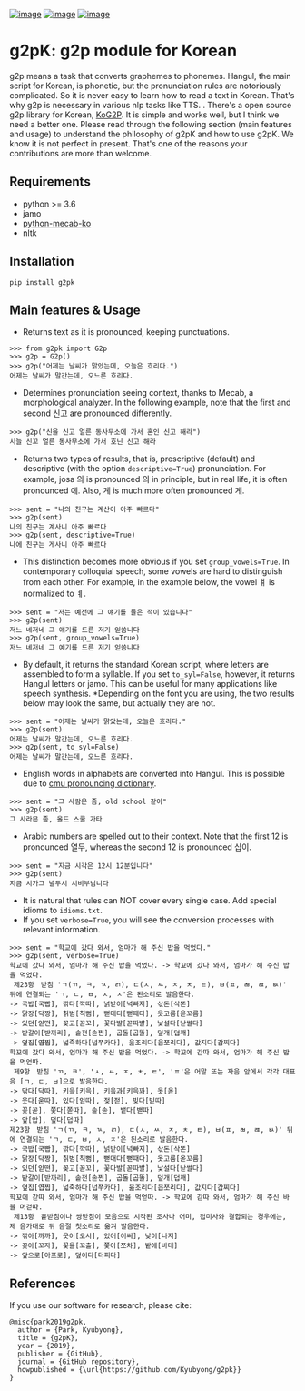 [![image](https://img.shields.io/pypi/v/g2pk.svg)](https://pypi.org/project/g2pk/)
[![image](https://img.shields.io/pypi/l/g2pk.svg)](https://pypi.org/project/g2pk/)
[![image](https://img.shields.io/pypi/pyversions/g2pk.svg)](https://pypi.org/project/g2pk/)

# g2pK: g2p module for Korean

g2p means a task that converts graphemes to phonemes. Hangul, the main script for Korean, is phonetic, but the pronunciation rules are notoriously complicated.
So it is never easy to learn how to read a text in Korean. That's why g2p is necessary in various nlp tasks like TTS.
. There's a open source g2p library for Korean, [KoG2P](https://github.com/scarletcho/KoG2P). It is 
simple and works well, but I think we need a better one. Please read through the following section (main features and usage)
to understand the philosophy of g2pK and how to use g2pK. We know it is not perfect in present. 
That's one of the reasons your contributions are more than welcome.

## Requirements
* python >= 3.6
* jamo
* [python-mecab-ko](https://github.com/jonghwanhyeon/python-mecab-ko)
* nltk

## Installation
```
pip install g2pk
```

## Main features & Usage
* Returns text as it is pronounced, keeping punctuations.
```
>>> from g2pk import G2p
>>> g2p = G2p()
>>> g2p("어제는 날씨가 맑았는데, 오늘은 흐리다.")
어제는 날씨가 말간는데, 오느른 흐리다.
```
* Determines pronunciation seeing context, thanks to Mecab, a morphological analyzer.
In the following example, note that the first and second 신고 are pronounced differently.
```
>>> g2p("신을 신고 얼른 동사무소에 가서 혼인 신고 해라")
시늘 신꼬 얼른 동사무소에 가서 호닌 신고 해라
```
* Returns two types of results, that is, prescriptive (default) and descriptive (with the option `descriptive=True`) pronunciation.
For example,  josa 의 is pronounced 의 in principle, but in real life, it is often pronounced 에.
Also, 계 is much more often pronounced 게. 
```
>>> sent = "나의 친구는 계산이 아주 빠르다"
>>> g2p(sent)
나의 친구는 계사니 아주 빠르다
>>> g2p(sent, descriptive=True)
나에 친구는 게사니 아주 빠르다
```
* This distinction becomes more obvious if you set `group_vowels=True`.
In contemporary colloquial speech, some vowels are hard to distinguish from each other.
For example, in the example below, the vowel ㅒ is normalized to ㅖ.
```
>>> sent = "저는 예전에 그 얘기를 들은 적이 있습니다"
>>> g2p(sent)
저느 녜저네 그 얘기를 드른 저기 읻씀니다
>>> g2p(sent, group_vowels=True)
저느 녜저네 그 예기를 드른 저기 읻씀니다
```
* By default, it returns the standard Korean script, where letters are assembled to form a syllable.
 If you set `to_syl=False`,  however, it returns Hangul letters or jamo. This can be useful for many applications like speech synthesis.
\*Depending on the font you are using, the two results below may look the same, but actually they are not.
```
>>> sent = "어제는 날씨가 맑았는데, 오늘은 흐리다."
>>> g2p(sent)
어제는 날씨가 말간는데, 오느른 흐리다.
>>> g2p(sent, to_syl=False)
어제는 날씨가 말간는데, 오느른 흐리다.
```
* English words in alphabets are converted into Hangul. 
This is possible due to [cmu pronouncing dictionary](http://www.speech.cs.cmu.edu/cgi-bin/cmudict).
```
>>> sent = "그 사람은 좀, old school 같아"
>>> g2p(sent)
그 사라믄 좀, 올드 스쿨 가타
```
* Arabic numbers are spelled out to their context.
 Note that the first 12 is pronounced 열두, whereas the second 12 is pronounced 십이.
```
>>> sent = "지금 시각은 12시 12분입니다"
>>> g2p(sent)
지금 시가그 녈두시 시비부님니다
```
* It is natural that rules can NOT cover every single case. Add special idioms to `idioms.txt`.
* If you set `verbose=True`, you will see the conversion processes with relevant information.
```
>>> sent = "학교에 갔다 와서, 엄마가 해 주신 밥을 먹었다."
>>> g2p(sent, verbose=True)
학교에 갔다 와서, 엄마가 해 주신 밥을 먹었다. -> 학꾜에 갔다 와서, 엄마가 해 주신 밥을 먹었다.
 제23항　받침 'ㄱ(ㄲ, ㅋ, ㄳ, ㄺ), ㄷ(ㅅ, ㅆ, ㅈ, ㅊ, ㅌ), ㅂ(ㅍ, ㄼ, ㄿ, ㅄ)' 뒤에 연결되는 'ㄱ, ㄷ, ㅂ, ㅅ, ㅈ'은 된소리로 발음한다.
-> 국밥[국빱], 깎다[깍따], 넑받이[넉빠지], 삯돈[삭똔]
-> 닭장[닥짱], 칡범[칙뻠], 뻗대다[뻗때다], 옷고름[옫꼬름]
-> 있던[읻떤], 꽂고[꼳꼬], 꽃다발[꼳따발], 낯설다[낟썰다]
-> 밭갈이[받까리], 솥전[솓쩐], 곱돌[곱똘], 덮개[덥깨]
-> 옆집[엽찝], 넓죽하다[넙쭈카다], 읊조리다[읍쪼리다], 값지다[갑찌다] 
학꾜에 갔다 와서, 엄마가 해 주신 밥을 먹었다. -> 학꾜에 갇따 와서, 엄마가 해 주신 밥을 먹얻따.
 제9항　받침 'ㄲ, ㅋ', 'ㅅ, ㅆ, ㅈ, ㅊ, ㅌ', 'ㅍ'은 어말 또는 자음 앞에서 각각 대표음 [ㄱ, ㄷ, ㅂ]으로 발음한다.
-> 닦다[닥따], 키읔[키윽], 키읔과[키윽꽈], 옷[옫]
-> 웃다[욷따], 있다[읻따], 젖[젇], 빚다[빋따]
-> 꽃[꼳], 쫓다[쫃따], 솥[솓], 뱉다[밷따]
-> 앞[압], 덮다[덥따]
제23항　받침 'ㄱ(ㄲ, ㅋ, ㄳ, ㄺ), ㄷ(ㅅ, ㅆ, ㅈ, ㅊ, ㅌ), ㅂ(ㅍ, ㄼ, ㄿ, ㅄ)' 뒤에 연결되는 'ㄱ, ㄷ, ㅂ, ㅅ, ㅈ'은 된소리로 발음한다.
-> 국밥[국빱], 깎다[깍따], 넑받이[넉빠지], 삯돈[삭똔]
-> 닭장[닥짱], 칡범[칙뻠], 뻗대다[뻗때다], 옷고름[옫꼬름]
-> 있던[읻떤], 꽂고[꼳꼬], 꽃다발[꼳따발], 낯설다[낟썰다]
-> 밭갈이[받까리], 솥전[솓쩐], 곱돌[곱똘], 덮개[덥깨]
-> 옆집[엽찝], 넓죽하다[넙쭈카다], 읊조리다[읍쪼리다], 값지다[갑찌다] 
학꾜에 갇따 와서, 엄마가 해 주신 밥을 먹얻따. -> 학꾜에 갇따 와서, 엄마가 해 주신 바블 머걷따.
 제13항　홑받침이나 쌍받침이 모음으로 시작된 조사나 어미, 접미사와 결합되는 경우에는, 제 음가대로 뒤 음절 첫소리로 옮겨 발음한다.
-> 깎아[까까], 옷이[오시], 있어[이써], 낮이[나지]
-> 꽂아[꼬자], 꽃을[꼬츨], 쫓아[쪼차], 밭에[바테]
-> 앞으로[아프로], 덮이다[더피다] 
```


## References

If you use our software for research, please cite:

```
@misc{park2019g2pk,
  author = {Park, Kyubyong},
  title = {g2pK},
  year = {2019},
  publisher = {GitHub},
  journal = {GitHub repository},
  howpublished = {\url{https://github.com/Kyubyong/g2pk}}
}
```
